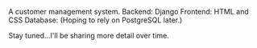 A customer management system.
Backend: Django
Frontend: HTML and CSS
Database: (Hoping to rely on PostgreSQL later.)


Stay tuned...I'll be sharing more detail over time.
